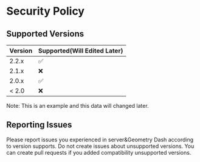 # Security Policy

## Supported Versions

| Version | Supported(Will Edited Later)|
| ------- | --------------------------- |
| 2.2.x   | :white_check_mark:          |
| 2.1.x   | :x:                         |
| 2.0.x   | :white_check_mark:          |
| < 2.0   | :x:                         |

Note: This is an example and this data will changed later.

## Reporting Issues

Please report issues you experienced in server&Geometry Dash according 
to version supports. Do not create issues about unsupported versions. 
You can create pull requests if you added compatibility unsupported
versions.

